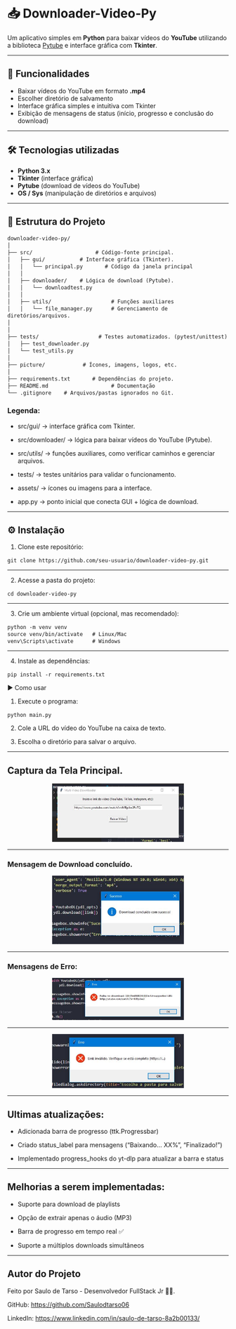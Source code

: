# 📥 Downloader-Video-Py

Um aplicativo simples em **Python** para baixar vídeos do **YouTube** utilizando a biblioteca [Pytube](https://pytube.io/) e interface gráfica com **Tkinter**.

---

## 🚀 Funcionalidades

- Baixar vídeos do YouTube em formato **.mp4**
- Escolher diretório de salvamento
- Interface gráfica simples e intuitiva com Tkinter
- Exibição de mensagens de status (início, progresso e conclusão do download)

---

## 🛠️ Tecnologias utilizadas

- **Python 3.x**
- **Tkinter** (interface gráfica)
- **Pytube** (download de vídeos do YouTube)
- **OS / Sys** (manipulação de diretórios e arquivos)

---

## 📂 Estrutura do Projeto

```
downloader-video-py/
│
├── src/                    # Código-fonte principal.
│   ├── gui/           # Interface gráfica (Tkinter).
│   │   └── principal.py       # Código da janela principal
│   │
│   ├── downloader/    # Lógica de download (Pytube).
│   │   └── downloadtest.py
│   │
│   ├── utils/                   # Funções auxiliares
│   │   └── file_manager.py      # Gerenciamento de diretórios/arquivos.
│  
│
├── tests/                   # Testes automatizados. (pytest/unittest)
│   ├── test_downloader.py
│   └── test_utils.py
│
├── picture/            # Ícones, imagens, logos, etc.
│
├── requirements.txt       # Dependências do projeto.
├── README.md                    # Documentação 
└── .gitignore    # Arquivos/pastas ignorados no Git.

```
### Legenda:

* src/gui/ → interface gráfica com Tkinter.

* src/downloader/ → lógica para baixar vídeos do YouTube (Pytube).

* src/utils/ → funções auxiliares, como verificar caminhos e gerenciar arquivos.

* tests/ → testes unitários para validar o funcionamento.

* assets/ → ícones ou imagens para a interface.

* app.py → ponto inicial que conecta GUI + lógica de download.
---

## ⚙️ Instalação

1. Clone este repositório:

```
git clone https://github.com/seu-usuario/downloader-video-py.git
```
---
 2. Acesse a pasta do projeto:

```
cd downloader-video-py
```
---
3. Crie um ambiente virtual (opcional, mas recomendado):

```
python -m venv venv
source venv/bin/activate   # Linux/Mac
venv\Scripts\activate      # Windows
```
---
4. Instale as dependências:

```
pip install -r requirements.txt
```

▶️ Como usar

1. Execute o programa:

```
python main.py
```
2. Cole a URL do vídeo do YouTube na caixa de texto.

3. Escolha o diretório para salvar o arquivo.
---

## Captura da Tela Principal.

<div align="center">
  <img src="picture/painel.JPG" alt="Descrição da Imagem" width="300"/>
</div>

---

### Mensagem de Download concluído.

<div align="center">
  <img src="picture/download-concluido.JPG" alt="download-concluido" width="300"/>
</div>

---

### Mensagens de Erro:

<div align="center">
  <img src="picture/falha-download.JPG" alt="falha-download" width="300"/>
</div>

---

<div align="center">
  <img src="picture/link-invalido.JPG" alt="link-invalido" width="300"/>
</div>

---
## Ultimas atualizações:

* Adicionada barra de progresso (ttk.Progressbar)

* Criado status_label para mensagens (“Baixando... XX%”, “Finalizado!”)

* Implementado progress_hooks do yt-dlp para atualizar a barra e status
---

## Melhorias a serem implementadas:

* Suporte para download de playlists

* Opção de extrair apenas o áudio (MP3)

* Barra de progresso em tempo real ✅

* Suporte a múltiplos downloads simultâneos

---
## Autor do Projeto

Feito por Saulo de Tarso - Desenvolvedor FullStack Jr 👨‍💻.

GitHub: https://github.com/Saulodtarso06

LinkedIn: https://www.linkedin.com/in/saulo-de-tarso-8a2b00133/